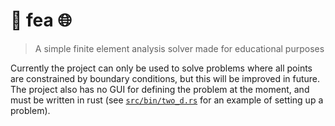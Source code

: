 # :bridge_at_night: fea :globe_with_meridians:

> A simple finite element analysis solver made for educational purposes


Currently the project can only be used to solve problems where all points are constrained
by boundary conditions, but this will be improved in future.
The project also has no GUI for defining the problem at the moment, and must be written
in rust (see [`src/bin/two_d.rs`](./src/bin/two_d.rs) for an example of setting up a problem).
